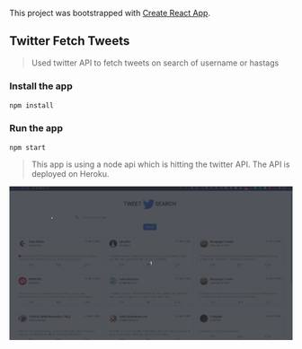 This project was bootstrapped with [Create React App](https://github.com/facebook/create-react-app).

## Twitter Fetch Tweets

> Used twitter API to fetch tweets on search of username or hastags

### Install the app

```
npm install
```

### Run the app

```
npm start
```

> This app is using a node api which is hitting the twitter API.
  The API is deployed on Heroku.

![Tweet Search](https://github.com/bhavishya2107/twitter-api-frontend/blob/master/twitter.gif?raw=true)
